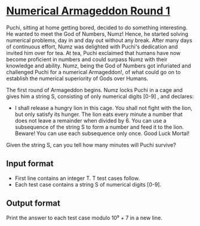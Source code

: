 # [Numerical Armageddon Round 1][link]

Puchi, sitting at home getting bored, decided to do something interesting. He wanted to meet the God of Numbers, Numz! Hence, he started solving numerical problems, day in and day out without any break. After many days of continuous effort, Numz was delighted with Puchi's dedication and invited him over for tea. At tea, Puchi exclaimed that humans have now become proficient in numbers and could surpass Numz with their knowledge and ability. Numz, being the God of Numbers got infuriated and challenged Puchi for a numerical Armageddon!, of what could go on to establish the numerical superiority of Gods over Humans.

The first round of Armageddon begins. Numz locks Puchi in a cage and gives him a string S, consisting of only numerical digits [0-9] , and declares:

- I shall release a hungry lion in this cage. You shall not fight with the lion, but only satisfy its hunger. The lion eats every minute a number that does not leave a remainder when divided by 6. You can use a subsequence of the string S to form a number and feed it to the lion. Beware! You can use each subsequence only once. Good Luck Mortal!

Given the string S, can you tell how many minutes will Puchi survive?

## Input format

- First line contains an integer T. T test cases follow.
- Each test case contains a string S of numerical digits [0-9].

## Output format

Print the answer to each test case modulo 10⁹ + 7 in a new line.

[link]: https://www.hackerearth.com/practice/algorithms/dynamic-programming/introduction-to-dynamic-programming-1/practice-problems/algorithm/numerical-armageddon-round-1-1/
